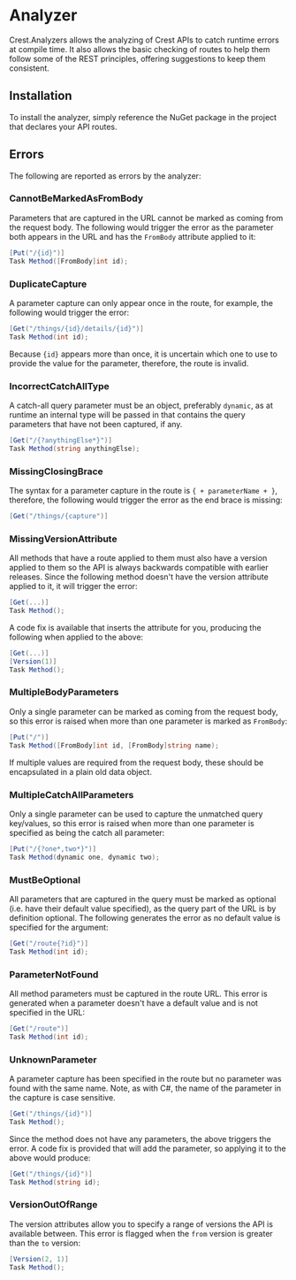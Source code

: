 # Analyzer

Crest.Analyzers allows the analyzing of Crest APIs to catch runtime errors at
compile time. It also allows the basic checking of routes to help them follow
some of the REST principles, offering suggestions to keep them consistent.

## Installation

To install the analyzer, simply reference the NuGet package in the project that
declares your API routes.

## Errors

The following are reported as errors by the analyzer:

### CannotBeMarkedAsFromBody

Parameters that are captured in the URL cannot be marked as coming from the
request body. The following would trigger the error as the parameter both
appears in the URL and has the `FromBody` attribute applied to it:

```C#
[Put("/{id}")]
Task Method([FromBody]int id);
```

### DuplicateCapture

A parameter capture can only appear once in the route, for example, the
following would trigger the error:

```C#
[Get("/things/{id}/details/{id}")]
Task Method(int id);
```

Because `{id}` appears more than once, it is uncertain which one to use to
provide the value for the parameter, therefore, the route is invalid.

### IncorrectCatchAllType

A catch-all query parameter must be an object, preferably `dynamic`, as at
runtime an internal type will be passed in that contains the query parameters
that have not been captured, if any.

```C#
[Get("/{?anythingElse*}")]
Task Method(string anythingElse);
```

### MissingClosingBrace

The syntax for a parameter capture in the route is `{ + parameterName + }`,
therefore, the following would trigger the error as the end brace is missing:

```C#
[Get("/things/{capture")]
```

### MissingVersionAttribute

All methods that have a route applied to them must also have a version applied
to them so the API is always backwards compatible with earlier releases. Since
the following method doesn't have the version attribute applied to it, it will
trigger the error:

```C#
[Get(...)]
Task Method();
```

A code fix is available that inserts the attribute for you, producing the
following when applied to the above:

```C#
[Get(...)]
[Version(1)]
Task Method();
```

### MultipleBodyParameters

Only a single parameter can be marked as coming from the request body, so this
error is raised when more than one parameter is marked as `FromBody`:

```C#
[Put("/")]
Task Method([FromBody]int id, [FromBody]string name);
```

If multiple values are required from the request body, these should be
encapsulated in a plain old data object.

### MultipleCatchAllParameters

Only a single parameter can be used to capture the unmatched query key/values,
so this error is raised when more than one parameter is specified as being the
catch all parameter:

```C#
[Put("/{?one*,two*}")]
Task Method(dynamic one, dynamic two);
```

### MustBeOptional

All parameters that are captured in the query must be marked as optional (i.e.
have their default value specified), as the query part of the URL is by
definition optional. The following generates the error as no default value is
specified for the argument:

```C#
[Get("/route{?id}")]
Task Method(int id);
```

### ParameterNotFound

All method parameters must be captured in the route URL. This error is generated
when a parameter doesn't have a default value and is not specified in the URL:

```C#
[Get("/route")]
Task Method(int id);
```

### UnknownParameter

A parameter capture has been specified in the route but no parameter was found
with the same name. Note, as with C#, the name of the parameter in the capture
is case sensitive.

```C#
[Get("/things/{id}")]
Task Method();
```

Since the method does not have any parameters, the above triggers the error. A
code fix is provided that will add the parameter, so applying it to the above
would produce:

```C#
[Get("/things/{id}")]
Task Method(string id);
```

### VersionOutOfRange

The version attributes allow you to specify a range of versions the API is
available between. This error is flagged when the `from` version is greater than
the `to` version:

```C#
[Version(2, 1)]
Task Method();
```
